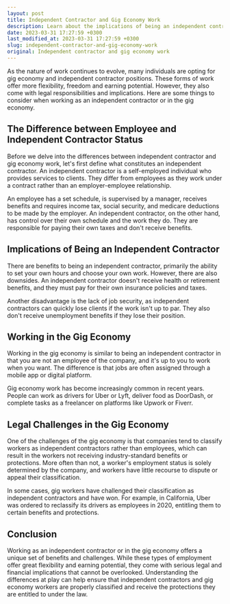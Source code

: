 ```yaml
---
layout: post
title: Independent Contractor and Gig Economy Work
description: Learn about the implications of being an independent contractor and working in the gig economy from an employment law perspective.
date: 2023-03-31 17:27:59 +0300
last_modified_at: 2023-03-31 17:27:59 +0300
slug: independent-contractor-and-gig-economy-work
original: Independent contractor and gig economy work
---
```

As the nature of work continues to evolve, many individuals are opting for gig economy and independent contractor positions. These forms of work offer more flexibility, freedom and earning potential. However, they also come with legal responsibilities and implications. Here are some things to consider when working as an independent contractor or in the gig economy.

## The Difference between Employee and Independent Contractor Status

Before we delve into the differences between independent contractor and gig economy work, let's first define what constitutes an independent contractor. An independent contractor is a self-employed individual who provides services to clients. They differ from employees as they work under a contract rather than an employer-employee relationship. 

An employee has a set schedule, is supervised by a manager, receives benefits and requires income tax, social security, and medicare deductions to be made by the employer. An independent contractor, on the other hand, has control over their own schedule and the work they do. They are responsible for paying their own taxes and don't receive benefits. 

## Implications of Being an Independent Contractor

There are benefits to being an independent contractor, primarily the ability to set your own hours and choose your own work. However, there are also downsides. An independent contractor doesn't receive health or retirement benefits, and they must pay for their own insurance policies and taxes.

Another disadvantage is the lack of job security, as independent contractors can quickly lose clients if the work isn't up to par. They also don't receive unemployment benefits if they lose their position.

## Working in the Gig Economy

Working in the gig economy is similar to being an independent contractor in that you are not an employee of the company, and it's up to you to work when you want. The difference is that jobs are often assigned through a mobile app or digital platform.

Gig economy work has become increasingly common in recent years. People can work as drivers for Uber or Lyft, deliver food as DoorDash, or complete tasks as a freelancer on platforms like Upwork or Fiverr.

## Legal Challenges in the Gig Economy

One of the challenges of the gig economy is that companies tend to classify workers as independent contractors rather than employees, which can result in the workers not receiving industry-standard benefits or protections. More often than not, a worker's employment status is solely determined by the company, and workers have little recourse to dispute or appeal their classification.

In some cases, gig workers have challenged their classification as independent contractors and have won. For example, in California, Uber was ordered to reclassify its drivers as employees in 2020, entitling them to certain benefits and protections.

## Conclusion

Working as an independent contractor or in the gig economy offers a unique set of benefits and challenges. While these types of employment offer great flexibility and earning potential, they come with serious legal and financial implications that cannot be overlooked. Understanding the differences at play can help ensure that independent contractors and gig economy workers are properly classified and receive the protections they are entitled to under the law.